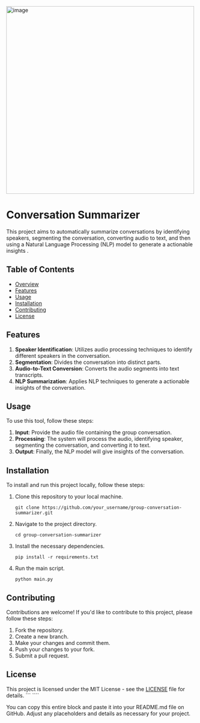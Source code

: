  <img width="500" alt="image" src="https://github.com/janhhhaviii/EchoAI/assets/159648528/a2fe5784-f076-4111-91cd-48acccdbd0d4">

# Conversation Summarizer

This project aims to automatically summarize conversations by identifying speakers, segmenting the conversation, converting audio to text, and then using a Natural Language Processing (NLP) model to generate a actionable insights .

## Table of Contents
- [Overview](#overview)
- [Features](#features)
- [Usage](#usage)
- [Installation](#installation)
- [Contributing](#contributing)
- [License](#license)
 

## Features

1. **Speaker Identification**: Utilizes audio processing techniques to identify different speakers in the conversation.
2. **Segmentation**: Divides the conversation into distinct parts.
3. **Audio-to-Text Conversion**: Converts the audio segments into text transcripts.
4. **NLP Summarization**: Applies NLP techniques to generate a actionable insights of the conversation.

## Usage

To use this tool, follow these steps:

1. **Input**: Provide the audio file containing the group conversation.
2. **Processing**: The system will process the audio, identifying speaker, segmenting the conversation, and converting it to text.
3. **Output**: Finally, the NLP model will give insights of the conversation.

## Installation

To install and run this project locally, follow these steps:

1. Clone this repository to your local machine.
   ```
   git clone https://github.com/your_username/group-conversation-summarizer.git
   ```
2. Navigate to the project directory.
   ```
   cd group-conversation-summarizer
   ```
3. Install the necessary dependencies.
   ```
   pip install -r requirements.txt
   ```
4. Run the main script.
   ```
   python main.py
   ```

## Contributing

Contributions are welcome! If you'd like to contribute to this project, please follow these steps:

1. Fork the repository.
2. Create a new branch.
3. Make your changes and commit them.
4. Push your changes to your fork.
5. Submit a pull request.

## License

This project is licensed under the MIT License - see the [LICENSE](LICENSE) file for details.
``` ````

You can copy this entire block and paste it into your README.md file on GitHub. Adjust any placeholders and details as necessary for your project.
